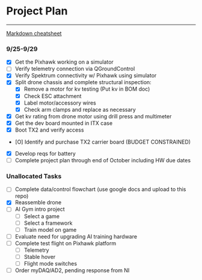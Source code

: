# Project Plan
****
[Markdown cheatsheet](https://github.com/mundimark/awesome-markdown)
### 9/25-9/29
- [X] Get the Pixhawk working on a simulator
- [ ] Verify telemetry connection via QGroundControl
- [X] Verify Spektrum connectivity w/ Pixhawk using simulator
- [X] Split drone chassis and complete structural inspection: 
    - [X] Remove a motor for kv testing (Put kv in BOM doc)
    - [X] Check ESC attachment
    - [X] Label motor/accessory wires
    - [X] Check arm clamps and replace as necessary
- [X] Get kv rating from drone motor using drill press and multimeter
- [X] Get the dev board mounted in ITX case
- [X] Boot TX2 and verify access
- [O] Identify and purchase TX2 carrier board (BUDGET CONSTRAINED)
- [X] Develop reqs for battery
- [ ] Complete project plan through end of October including HW due dates

### Unallocated Tasks
- [ ] Complete data/control flowchart (use google docs and upload to this repo)
- [X] Reassemble drone
- [ ] AI Gym intro project
    - [ ] Select a game
    - [ ] Select a framework
    - [ ] Train model on game
- [ ] Evaluate need for upgrading AI training hardware
- [ ] Complete test flight on Pixhawk platform
    - [ ] Telemetry
    - [ ] Stable hover
    - [ ] Flight mode switches
- [ ] Order myDAQ/AD2, pending response from NI
